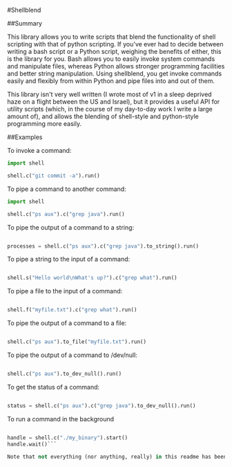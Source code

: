 #Shellblend

##Summary

This library allows you to write scripts that blend the functionality of shell scripting with that of python scripting. If you've ever had to decide between writing a bash script or a Python script, weighing the benefits of either, this is the library for you. Bash allows you to easily invoke system commands and manipulate files, whereas Python allows stronger programming facilities and better string manipulation. Using shellblend, you get invoke commands easily and flexibly from within Python and pipe files into and out of them.

This library isn't very well written (I wrote most of v1 in a sleep deprived haze on a flight between the US and Israel), but it provides a useful API for utility scripts (which, in the course of my day-to-day work I write a large amount of), and allows the blending of shell-style and python-style programming more easily.

##Examples

To invoke a command:

```python
import shell

shell.c("git commit -a").run()
```

To pipe a command to another command:

```python
import shell

shell.c("ps aux").c("grep java").run()
```

To pipe the output of a command to a string:

```python

processes = shell.c("ps aux").c("grep java").to_string().run()
```

To pipe a string to the input of a command:

```python

shell.s("Hello world\nWhat's up?").c("grep what").run()
```

To pipe a file to the input of a command:

```python

shell.f("myfile.txt").c("grep what").run()
```

To pipe the output of a command to a file:

```python

shell.c("ps aux").to_file("myfile.txt").run()
```

To pipe the output of a command to /dev/null:

```python

shell.c("ps aux").to_dev_null().run()
```

To get the status of a command:

```python

status = shell.c("ps aux").c("grep java").to_dev_null().run()
```

To run a command in the background
```python

handle = shell.c("./my_binary").start()
handle.wait()```

Note that not everything (nor anything, really) in this readme has been tested. As the ancient romans used to say, "caveat emptor!".